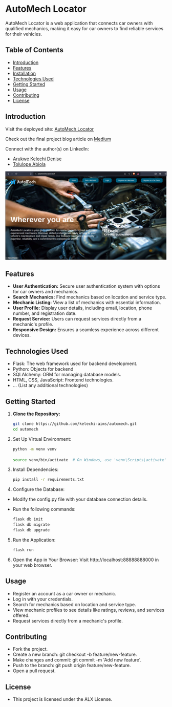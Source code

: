 # AutoMech Locator

AutoMech Locator is a web application that connects car owners with qualified mechanics, making it easy for car owners to find reliable services for their vehicles.


## Table of Contents

- [Introduction](#introduction)
- [Features](#features)
- [Installation](#installation)
- [Technologies Used](#technologies-used)
- [Getting Started](#getting-started)
- [Usage](#usage)
- [Contributing](#contributing)
- [License](#license)

## Introduction

Visit the deployed site: [AutoMech Locator](https://www.automechlocator.tech/)

Check out the final project blog article on [Medium](https://medium.com/@kelechi.denise/navigating-the-roads-of-automech-locator-9c2b2786fed2)

Connect with the author(s) on LinkedIn:
- [Arukwe Kelechi Denise](https://www.linkedin.com/in/kelechi-denise)
- [Tolulope Abiola](https://www.linkedin.com/in/anoti-bills)

![AutoMech Locator](static/images/deploy_img.png)




## Features

- **User Authentication:** Secure user authentication system with options for car owners and mechanics.
- **Search Mechanics:** Find mechanics based on location and service type.
- **Mechanic Listing:** View a list of mechanics with essential information.
- **User Profile:** Display user details, including email, location, phone number, and registration date.
- **Request Service:** Users can request services directly from a mechanic's profile.
- **Responsive Design:** Ensures a seamless experience across different devices.

## Technologies Used

- Flask: The web framework used for backend development.
- Python: Objects for backend
- SQLAlchemy: ORM for managing database models.
- HTML, CSS, JavaScript: Frontend technologies.
- ... (List any additional technologies)

## Getting Started

1. **Clone the Repository:**
   ```bash
   git clone https://github.com/kelechi-aims/automech.git
   cd automech

2. Set Up Virtual Environment:

   ```bash
   python -m venv venv

   source venv/bin/activate  # On Windows, use 'venv\Scripts\activate'

3. Install Dependencies:

   ```bash
   pip install -r requirements.txt

4. Configure the Database:

- Modify the config.py file with your database connection details.
- Run the following commands:

   ```bash
   flask db init
   flask db migrate
   flask db upgrade

5. Run the Application:

   ```bash
   flask run

6. Open the App in Your Browser:
   Visit http://localhost:88888888000 in your web browser.

## Usage

- Register an account as a car owner or mechanic.
- Log in with your credentials.
- Search for mechanics based on location and service type.
- View mechanic profiles to see details like ratings, reviews, and services offered.
- Request services directly from a mechanic's profile.

## Contributing
- Fork the project.
- Create a new branch: git checkout -b feature/new-feature.
- Make changes and commit: git commit -m 'Add new feature'.
- Push to the branch: git push origin feature/new-feature.
- Open a pull request.

## License
- This project is licensed under the ALX License.
